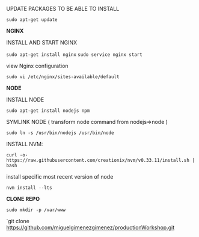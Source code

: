 

UPDATE PACKAGES TO BE ABLE TO INSTALL

`sudo apt-get update`

**NGINX**

INSTALL AND START NGINX 

`sudo apt-get install nginx`
`sudo service nginx start`

view Nginx configuration

`sudo vi /etc/nginx/sites-available/default`



**NODE**

INSTALL NODE

`sudo apt-get install nodejs npm`

SYMLINK NODE ( transform node command from nodejs=>node )

`sudo ln -s /usr/bin/nodejs /usr/bin/node`

INSTALL NVM:

`curl -o- https://raw.githubusercontent.com/creationix/nvm/v0.33.11/install.sh | bash`

install specific most recent version of node

`nvm install --lts`



**CLONE REPO**

`sudo mkdir -p /var/www`

 `git clone https://github.com/miguelgimenezgimenez/productionWorkshop.git

